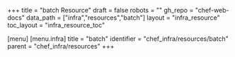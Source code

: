 +++
title = "batch Resource"
draft = false
robots = ""
gh_repo = "chef-web-docs"
data_path = ["infra","resources","batch"]
layout = "infra_resource"
toc_layout = "infra_resource_toc"

[menu]
  [menu.infra]
    title = "batch"
    identifier = "chef_infra/resources/batch"
    parent = "chef_infra/resources"
+++

<!-- The contents of this page are automatically generated from the batch.yaml file in the data directory. -->
<!-- To suggest a change, edit the https://github.com/chef/chef/blob/master/lib/chef/resource/batch.rb file
      and submit a pull request to the https://github.com/chef/chef repository. -->
